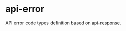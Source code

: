 # api-error
API error code types definition based on [api-response](https://github.com/andeya/api-response).
